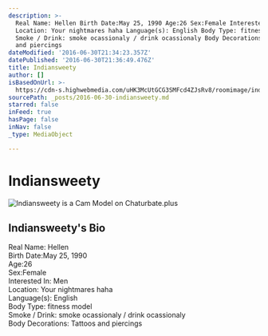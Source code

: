```yaml
---
description: >-
  Real Name: Hellen Birth Date:May 25, 1990 Age:26 Sex:Female Interested In: Men
  Location: Your nightmares haha Language(s): English Body Type: fitness model
  Smoke / Drink: smoke ocassionaly / drink ocassionaly Body Decorations: Tattoos
  and piercings
dateModified: '2016-06-30T21:34:23.357Z'
datePublished: '2016-06-30T21:36:49.476Z'
title: Indiansweety
author: []
isBasedOnUrl: >-
  https://cdn-s.highwebmedia.com/uHK3McUtGCG3SMFcd4ZJsRv8/roomimage/indiansweety.jpg
sourcePath: _posts/2016-06-30-indiansweety.md
starred: false
inFeed: true
hasPage: false
inNav: false
_type: MediaObject

---
```

# Indiansweety
![Indiansweety is a Cam Model on Chaturbate.plus](https://the-grid-user-content.s3-us-west-2.amazonaws.com/147bebe6-58f6-46d3-a305-0bc647286b16.jpg)

## Indiansweety's Bio

Real Name: Hellen  
Birth Date:May 25, 1990  
Age:26  
Sex:Female  
Interested In: Men  
Location: Your nightmares haha  
Language(s): English  
Body Type: fitness model  
Smoke / Drink: smoke ocassionaly / drink ocassionaly  
Body Decorations: Tattoos and piercings